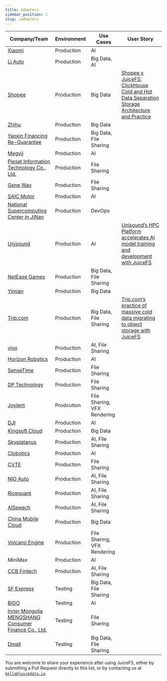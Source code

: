 ```yaml
---
title: Adopters
sidebar_position: 1
slug: /adopters
---
```


| Company/Team                                                                            | Environment | Use Cases                   | User Story                                                                                                                                                                                          |
|-----------------------------------------------------------------------------------------|-------------|-----------------------------|-----------------------------------------------------------------------------------------------------------------------------------------------------------------------------------------------------|
| [Xiaomi](https://www.mi.com/global)                                                     | Production  | AI                          |                                                                                                                                                                                                     |
| [Li Auto](https://www.lixiang.com/en)                                                   | Production  | Big Data, AI                |                                                                                                                                                                                                     |
| [Shopee](https://shopee.com)                                                            | Production  | Big Data                    | [Shopee x JuiceFS: ClickHouse Cold and Hot Data Separation Storage Architecture and Practice](https://juicefs.com/en/blog/shopee-clickhouse-with-juicefs)                                           |
| [Zhihu](https://www.zhihu.com)                                                          | Production  | Big Data                    |                                                                                                                                                                                                     |
| [Yaoxin Financing Re-Guarantee](https://www.yaoxinhd.com)                               | Production  | Big Data, File Sharing      |                                                                                                                                                                                                     |
| [Megvii](https://megvii.com)                                                            | Production  | AI                          |                                                                                                                                                                                                     |
| [Piesat Information Technology Co., Ltd.](https://www.piesat.cn)                        | Production  | File Sharing                |                                                                                                                                                                                                     |
| [Gene Way](https://www.geneway.cn)                                                      | Production  | File Sharing                |                                                                                                                                                                                                     |
| [SAIC Motor](https://www.saicmotor.com/english)                                         | Production  | AI                          |                                                                                                                                                                                                     |
| [National Supercomputing Center in JiNan](https://www.nsccjn.cn)                       | Production  | DevOps                      |                                                                                                                                                                                                     |
| [Unisound](https://www.unisound.com)                                                    | Production  | AI                          | [Unisound’s HPC Platform accelerates AI model training and development with JuiceFS](https://juicefs.com/en/blog/unisounds-hpc-platform-accelerates-ai-model-training-and-development-with-juicefs) |
| [NetEase Games](https://www.neteasegames.com)                                           | Production  | Big Data, File Sharing      |                                                                                                                                                                                                     |
| [Yimian](https://www.yimian.io)                                                         | Production  | Big Data                    |                                                                                                                                                                                                     |
| [Trip.com](https://www.trip.com)                                                        | Production  | Big Data, File Sharing      | [Trip.com’s practice of massive cold data migrating to object storage with JuiceFS](https://juicefs.com/en/blog/user-stories/a-practice-of-massive-cold-data-migrating-to-oss-with-juicefs)         |
| [vivo](https://www.vivo.com)                                                            | Production  | AI, File Sharing            |                                                                                                                                                                                                     |
| [Horizon Robotics](https://horizon.ai)                                                  | Production  | AI                          |                                                                                                                                                                                                     |
| [SenseTime](https://www.sensetime.com/en)                                               | Production  | File Sharing                |                                                                                                                                                                                                     |
| [DP Technology](https://www.dp.tech)                                                    | Production  | File Sharing                |                                                                                                                                                                                                     |
| [Joyient](http://www.joyient.com)                                                       | Prodcution  | File Sharing, VFX Rendering |                                                                                                                                                                                                     |
| [DJI](https://www.dji.com)                                                              | Production  | AI                          |                                                                                                                                                                                                     |
| [Kingsoft Cloud](https://en.ksyun.com)                                                  | Production  | Big Data                    |                                                                                                                                                                                                     |
| [Skyplatanus](https://www.kuaidianyuedu.com)                                            | Production  | AI, File Sharing            |                                                                                                                                                                                                     |
| [Clobotics](https://clobotics.com)                                                      | Production  | AI                          |                                                                                                                                                                                                     |
| [CVTE](http://www.cvte.com/en)                                                          | Production  | File Sharing                |                                                                                                                                                                                                     |
| [NIO Auto](https://www.nio.com)                                                         | Production  | AI, File Sharing            |                                                                                                                                                                                                     |
| [Ricequant](https://www.ricequant.com)                                                  | Production  | AI, File Sharing            |                                                                                                                                                                                                     |
| [AISpeech](https://www.aispeech.com)                                                    | Production  | AI, File Sharing            |                                                                                                                                                                                                     |
| [China Mobile Cloud](https://ecloud.he.chinamobile.com)                                 | Production  | Big Data                    |                                                                                                                                                                                                     |
| [Volcano Engine](https://www.volcengine.com)                                            | Production  | File Sharing, VFX Rendering |                                                                                                                                                                                                     |
| MiniMax                                                                                 | Production  | AI                          |                                                                                                                                                                                                     |
| [CCB Fintech](https://www.ccbft.com)                                                    | Production  | AI, File Sharing            |                                                                                                                                                                                                     |
| [SF Express](https://www.sf-express.com)                                                | Testing     | Big Data, File Sharing      |                                                                                                                                                                                                     |
| [BIGO](https://bigo.tv)                                                                 | Testing     | AI                          |                                                                                                                                                                                                     |
| [Inner Mongolia MENGSHANG Consumer Finance Co., Ltd.](https://www.mengshangxiaofei.com) | Testing     | File Sharing                |                                                                                                                                                                                                     |
| [Dmall](https://www.dmall.com/en)                                                       | Testing     | Big Data, File Sharing      |                                                                                                                                                                                                     |

You are welcome to share your experience after using JuiceFS, either by submitting a Pull Request directly to this list, or by contacting us at [`hello@juicedata.io`](mailto:hello@juicedata.io).
